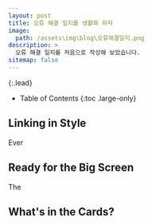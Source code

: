 ```yaml
---
layout: post
title: 오류 해결 일지를 생활화 하자
image: 
  path: /assets\img\blog\오류해결일지.png
description: >
  오류 해결 일지를 처음으로 작성해 보았습니다.
sitemap: false
---
```



{:.lead}



- Table of Contents
{:toc .large-only}

## Linking in Style

Ever 
 
## Ready for the Big Screen

The 
 
## What's in the Cards?






